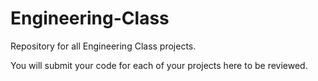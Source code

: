 # Engineering-Class
Repository for all Engineering Class projects.

You will submit your code for each of your projects here to be reviewed.
